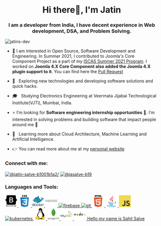 <h1 align="center">Hi there👋, I'm Jatin</h1>
<h3 align="center">I am a developer from India, I have decent experience in Web development, DSA, and Problem Solving.</h3>

<p align="left"> <img src="https://komarev.com/ghpvc/?username=jatins-dev&label=Profile%20views&color=0e75b6&style=flat" alt="jatins-dev" /> </p>

- :star_struck:  I am interested in Open Source, Software Development and Engineering. In Summer 2021, I contributed to Joomla's Core Component Project as a part of my [ISCAS Summer 2021 Program](https://summer.iscas.ac.cn/). I worked on **Joomla 4.X Core Component also added the Joomla 4.X plugin support to it**. You can find here the [Pull Request](https://github.com/joomla-projects/soc21_guided-tour/pull/5) 
- 🤔 &nbsp; Exploring new technologies and developing software solutions and quick hacks.
- 🎓 &nbsp; Studying Electronics Engineering at Veermata Jijabai Technological Institute(VJTI), Mumbai, India.
- :star:  I’m looking for **Software engineering internship opportunities** :raising_hand:. I’m interested in solving problems and building software that impact people around me :raised_hands: 

- 🌱 &nbsp; Learning more about Cloud Architecture, Machine Learning and Artificial Intelligence.
- :point_right:  You can read more about me at my [personal website](https://jatins-dev.github.io/myPortfolio/)


<h3 align="left">Connect with me:</h3>
<p align="left">
<a href="https://www.linkedin.com/in/jatin-salve-b1001b1a2/" target="blank"><img align="center" src="https://raw.githubusercontent.com/rahuldkjain/github-profile-readme-generator/master/src/images/icons/Social/linked-in-alt.svg" alt="@jatin-salve-b1001b1a2/" height="30" width="40" /></a>
<a href="https://jasalve-b19.medium.com/" target="blank"><img align="center" src="https://raw.githubusercontent.com/rahuldkjain/github-profile-readme-generator/master/src/images/icons/Social/medium.svg" alt="@jasalve-b19" height="30" width="40" /></a>
</p>



<h3 align="left">Languages and Tools:</h3>
<p align="left"> <a href="https://getbootstrap.com" target="_blank"> <img src="https://raw.githubusercontent.com/devicons/devicon/master/icons/bootstrap/bootstrap-plain-wordmark.svg" alt="bootstrap" width="40" height="40"/> </a> <a href="https://www.w3schools.com/css/" target="_blank"> <img src="https://raw.githubusercontent.com/devicons/devicon/master/icons/css3/css3-original-wordmark.svg" alt="css3" width="40" height="40"/> </a> <a href="https://www.docker.com/" target="_blank"> <img src="https://raw.githubusercontent.com/devicons/devicon/master/icons/docker/docker-original-wordmark.svg" alt="docker" width="40" height="40"/> </a> <a href="https://expressjs.com" target="_blank"> <img src="https://raw.githubusercontent.com/devicons/devicon/master/icons/express/express-original-wordmark.svg" alt="express" width="40" height="40"/> </a> <a href="https://firebase.google.com/" target="_blank"> <img src="https://www.vectorlogo.zone/logos/firebase/firebase-icon.svg" alt="firebase" width="40" height="40"/> </a> <a href="https://git-scm.com/" target="_blank"> <img src="https://www.vectorlogo.zone/logos/git-scm/git-scm-icon.svg" alt="git" width="40" height="40"/> </a> <a href="https://www.w3.org/html/" target="_blank"> <img src="https://raw.githubusercontent.com/devicons/devicon/master/icons/html5/html5-original-wordmark.svg" alt="html5" width="40" height="40"/> </a> <a href="https://www.java.com" target="_blank"> <img src="https://raw.githubusercontent.com/devicons/devicon/master/icons/java/java-original.svg" alt="java" width="40" height="40"/> </a> <a href="https://developer.mozilla.org/en-US/docs/Web/JavaScript" target="_blank"> <img src="https://raw.githubusercontent.com/devicons/devicon/master/icons/javascript/javascript-original.svg" alt="javascript" width="40" height="40"/> </a> <a href="https://kubernetes.io" target="_blank"> <img src="https://www.vectorlogo.zone/logos/kubernetes/kubernetes-icon.svg" alt="kubernetes" width="40" height="40"/> </a> <a href="https://www.linux.org/" target="_blank"> <img src="https://raw.githubusercontent.com/devicons/devicon/master/icons/linux/linux-original.svg" alt="linux" width="40" height="40"/> </a> <a href="https://www.mongodb.com/" target="_blank"> <img src="https://raw.githubusercontent.com/devicons/devicon/master/icons/mongodb/mongodb-original-wordmark.svg" alt="mongodb" width="40" height="40"/> </a> <a href="https://www.mysql.com/" target="_blank"> <img src="https://raw.githubusercontent.com/devicons/devicon/master/icons/mysql/mysql-original-wordmark.svg" alt="mysql" width="40" height="40"/> </a> <a href="https://nodejs.org" target="_blank"> <img src="https://raw.githubusercontent.com/devicons/devicon/master/icons/nodejs/nodejs-original-wordmark.svg" alt="nodejs" width="40" height="40"/> </a> <a href="https://www.php.net" t


Hello my name is Sahil Salve
